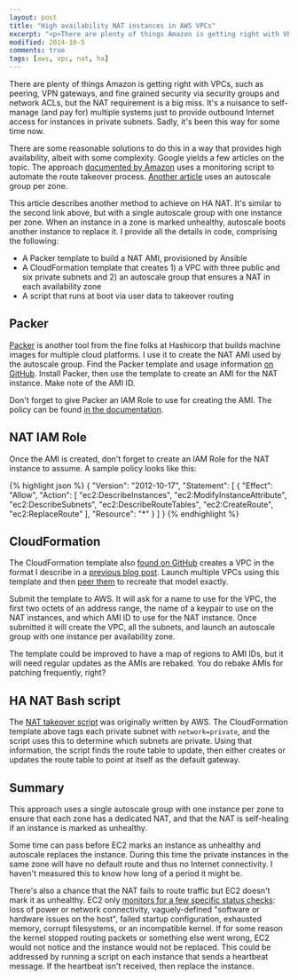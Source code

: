 ```yaml
---
layout: post
title: "High availability NAT instances in AWS VPCs"
excerpt: "<p>There are plenty of things Amazon is getting right with VPCs, such as peering, VPN gateways, and fine grained security via security groups and network ACLs, but the NAT requirement is a big miss. It's a nuisance to self-manage (and pay for) multiple systems just to provide outbound Internet acces..."
modified: 2014-10-5
comments: true
tags: [aws, vpc, nat, ha]
---
```

There are plenty of things Amazon is getting right with VPCs, such as peering, VPN gateways, and fine grained security via security groups and network ACLs, but the NAT requirement is a big miss. It's a nuisance to self-manage (and pay for) multiple systems just to provide outbound Internet access for instances in private subnets. Sadly, it's been this way for some time now.

There are some reasonable solutions to do this in a way that provides high availability, albeit with some complexity. Google yields a few articles on the topic. The approach [documented by Amazon](http://aws.amazon.com/articles/2781451301784570) uses a monitoring script to automate the route takeover process. [Another article](http://uberboxen.net/blog/2014/03/04/an-alternative-approach-to-ha-nat-on-aws/) uses an autoscale group per zone.

This article describes another method to achieve on HA NAT. It's similar to the second link above, but with a single autoscale group with one instance per zone. When an instance in a zone is marked unhealthy, autoscale boots another instance to replace it. I provide all the details in code, comprising the following:

*  A Packer template to build a NAT AMI, provisioned by Ansible
* A CloudFormation template that creates 1) a VPC with three public and six  private subnets and 2) an autoscale group that ensures a NAT in each availability zone
* A script that runs at boot via user data to takeover routing

## Packer
[Packer](http://www.packer.io/) is another tool from the fine folks at Hashicorp that builds machine images for multiple cloud platforms. I use it to create the NAT AMI used by the autoscale group. Find the Packer template and usage information [on GitHub](https://github.com/bwhaley/ha-nat/tree/master/packer). Install Packer, then use the template to create an AMI for the NAT instance. Make note of the AMI ID.

Don't forget to give Packer an IAM Role to use for creating the AMI. The policy can be found [in the documentation](http://www.packer.io/docs/builders/amazon.html).

## NAT IAM Role
Once the AMI is created, don't forget to create an IAM Role for the NAT instance to assume. A sample policy looks like this:

{% highlight json %}
{
   "Version": "2012-10-17",
   "Statement": [
     {
       "Effect": "Allow",
       "Action": [
         "ec2:DescribeInstances",
         "ec2:ModifyInstanceAttribute",
         "ec2:DescribeSubnets",
         "ec2:DescribeRouteTables",
         "ec2:CreateRoute",
         "ec2:ReplaceRoute"
       ],
       "Resource": "*"
     }
   ]
 }
{% endhighlight %}

## CloudFormation
The CloudFormation template also [found on GitHub](https://github.com/bwhaley/ha-nat/blob/master/cloudformation/vpc.json) creates a VPC in the format I describe in a [previous blog post](https://www.whaletech.co/2014/10/02/reference-vpc-architecture.html). Launch multiple VPCs using this template and then [peer them](http://docs.aws.amazon.com/AmazonVPC/latest/UserGuide/vpc-peering.html) to recreate that model exactly.

Submit the template to AWS. It will ask for a name to use for the VPC, the first two octets of an address range, the name of a keypair to use on the NAT instances, and which AMI ID to use for the NAT instance. Once submitted it will create the VPC, all the subnets, and launch an autoscale group with one instance per availability zone.

The template could be improved to have a map of regions to AMI IDs, but it will need regular updates as the AMIs are rebaked. You do rebake AMIs for patching frequently, right?

## HA NAT Bash script
The [NAT takeover script](https://github.com/bwhaley/ha-nat/blob/master/packer/ha-nat.sh) was originally written by AWS. The CloudFormation template above tags each private subnet with `network=private`, and the script uses this to determine which subnets are private. Using that information, the script finds the route table to update, then either creates or updates the route table to point at itself as the default gateway.

## Summary
This approach uses a single autoscale group with one instance per zone to ensure that each zone has a dedicated NAT, and that the NAT is self-healing if an instance is marked as unhealthy.

Some time can pass before EC2 marks an instance as unhealthy and autoscale replaces the instance. During this time the private instances in the same zone will have no default route and thus no Internet connectivity. I haven't measured this to know how long of a period it might be.

There's also a chance that the NAT fails to route traffic but EC2 doesn't mark it as unhealthy. EC2 only [monitors for a few specific status checks](http://docs.aws.amazon.com/AWSEC2/latest/UserGuide/monitoring-system-instance-status-check.html): loss of power or network connectivity, vaguely-defined "software or hardware issues on the host", failed startup configuration, exhausted memory, corrupt filesystems, or an incompatible kernel. If for some reason the kernel stopped routing packets or something else went wrong, EC2 would not notice and the instance would not be replaced. This could be addressed by running a script on each instance that sends a heartbeat message. If the heartbeat isn't received, then replace the instance.
